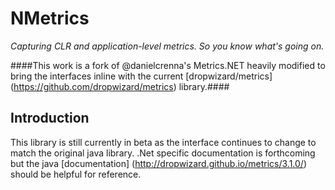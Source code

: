 # NMetrics

*Capturing CLR and application-level metrics. So you know what's going on.*


####This work is a fork of @danielcrenna's Metrics.NET heavily modified to bring the interfaces inline with the current [dropwizard/metrics] (https://github.com/dropwizard/metrics) library.####

Introduction
------------

This library is still currently in beta as the interface continues to change to match the original java library. .Net specific documentation is forthcoming but the java [documentation] (http://dropwizard.github.io/metrics/3.1.0/) should be helpful for reference.
